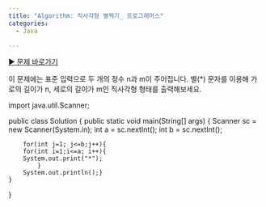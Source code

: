 ```yaml
---
title: "Algorithm: 직사각형 별찍기_ 프로그래머스"
categories:
  - Java

---
```



[▶ 문제 바로가기](http://programmers.co.kr/learn/courses/30/lessons/12969?language=java
)


이 문제에는 표준 입력으로 두 개의 정수 n과 m이 주어집니다.
별(*) 문자를 이용해 가로의 길이가 n, 세로의 길이가 m인 직사각형 형태를 출력해보세요.

import java.util.Scanner;

public class Solution {
    public static void main(String[] args) {
        Scanner sc = new Scanner(System.in);
        int a = sc.nextInt();
        int b = sc.nextInt();

        for(int j=1; j<=b;j++){
        for(int i=1;i<=a; i++){
        System.out.print("*");
            }
        System.out.println();}
    }
}

